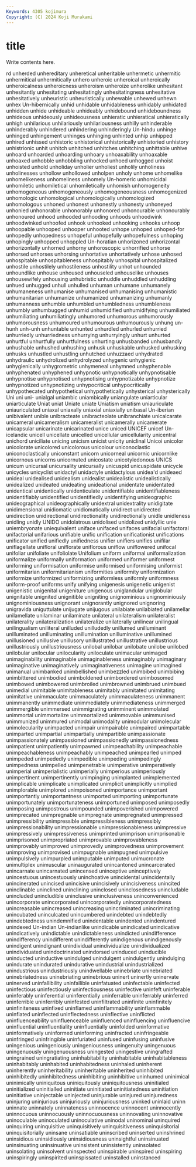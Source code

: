 ```yaml
---
Keywords: 4305 kojimura
Copyright: (C) 2024 Koji Murakami
---
```


# title

Write contents here.



rd unherded unhereditary unheretical unheritable unhermetic unhermitic unhermitical
unhermitically unhero unheroic unheroical unheroically unheroicalness unheroicness unheroism unheroize unherolike
unhesitant unhesitantly unhesitating unhesitatingly unhesitatingness unhesitative unhesitatively unheuristic unheuristically unhewable
unhewed unhewn unhex Un-hibernically unhid unhidable unhidableness unhidably unhidated unhidden
unhide unhideable unhideably unhidebound unhideboundness unhideous unhideously unhideousness unhieratic unhieratical
unhieratically unhigh unhilarious unhilariously unhilariousness unhilly unhinderable unhinderably unhindered unhindering
unhinderingly Un-hindu unhinge unhinged unhingement unhinges unhinging unhinted unhip unhipped
unhired unhissed unhistoric unhistorical unhistorically unhistoried unhistory unhistrionic unhit unhitch
unhitched unhitches unhitching unhittable unhive unhoard unhoarded unhoarding unhoary unhoaxability
unhoaxable unhoaxed unhobble unhobbling unhocked unhoed unhogged unhoist unhoisted unhold
unholiday unholier unholiest unholily unholiness unholinesses unhollow unhollowed unholpen unholy
unhome unhomelike unhomelikeness unhomeliness unhomely Un-homeric unhomicidal unhomiletic unhomiletical unhomiletically
unhomish unhomogeneity unhomogeneous unhomogeneously unhomogeneousness unhomogenized unhomologic unhomological unhomologically unhomologized
unhomologous unhoned unhonest unhonestly unhonesty unhoneyed unhonied unhonorable unhonorably unhonored
unhonourable unhonourably unhonoured unhood unhooded unhooding unhoods unhoodwink unhoodwinked unhoofed
unhook unhooked unhooking unhooks unhoop unhoopable unhooped unhooper unhooted unhope
unhoped unhoped-for unhopedly unhopedness unhopeful unhopefully unhopefulness unhoping unhopingly unhopped
unhoppled Un-horatian unhorizoned unhorizontal unhorizontally unhorned unhorny unhoroscopic unhorrified unhorse
unhorsed unhorses unhorsing unhortative unhortatively unhose unhosed unhospitable unhospitableness unhospitably
unhospital unhospitalized unhostile unhostilely unhostileness unhostility unhot unhounded unhoundlike unhouse
unhoused unhouseled unhouselike unhouses unhousewifely unhousing unhubristic unhuddle unhuddled unhuddling
unhued unhugged unhull unhulled unhuman unhumane unhumanely unhumaneness unhumanise unhumanised
unhumanising unhumanistic unhumanitarian unhumanize unhumanized unhumanizing unhumanly unhumanness unhumble unhumbled
unhumbledness unhumbleness unhumbly unhumbugged unhumid unhumidified unhumidifying unhumiliated unhumiliating unhumiliatingly
unhumored unhumorous unhumorously unhumorousness unhumoured unhumourous unhumourously unhung un-hunh unh-unh
unhuntable unhunted unhurdled unhurled unhurried unhurriedly unhurriedness unhurrying unhurryingly unhurt
unhurted unhurtful unhurtfully unhurtfulness unhurting unhusbanded unhusbandly unhushable unhushed unhushing
unhusk unhuskable unhusked unhusking unhusks unhustled unhustling unhutched unhuzzaed unhydrated
unhydraulic unhydrolized unhydrolyzed unhygenic unhygienic unhygienically unhygrometric unhymeneal unhymned unhyphenable
unhyphenated unhyphened unhypnotic unhypnotically unhypnotisable unhypnotise unhypnotised unhypnotising unhypnotizable unhypnotize
unhypnotized unhypnotizing unhypocritical unhypocritically unhypothecated unhypothetical unhypothetically unhysterical unhysterically Uni
uni uni- unialgal uniambic uniambically uniangulate uniarticular uniarticulate Uniat uniat
Uniate uniate Uniatism uniatism uniauriculate uniauriculated uniaxal uniaxally uniaxial uniaxially
unibasal Un-iberian unibivalent unible unibracteate unibracteolate unibranchiate unicalcarate unicameral unicameralism
unicameralist unicamerally unicamerate unicapsular unicarinate unicarinated unice uniced UNICEF unicef
Un-icelandic unicell unicellate unicelled unicellular unicellularity unicentral unichord uniciliate unicing
unicism unicist unicity uniclinal Unicoi unicolor unicolorate unicolored unicolorous unicolour
uniconoclastic uniconoclastically uniconstant unicorn unicorneal unicornic unicornlike unicornous unicorns unicornuted
unicostate unicotyledonous UNICS unicum unicursal unicursality unicursally unicuspid unicuspidate unicycle
unicycles unicyclist unidactyl unidactyle unidactylous unidea'd unideaed unideal unidealised unidealism
unidealist unidealistic unidealistically unidealized unideated unideating unideational unidentate unidentated unidentical
unidentically unidenticulate unidentifiable unidentifiableness unidentifiably unidentified unidentifiedly unidentifying unideographic unideographical
unideographically unidextral unidextrality unidigitate unidimensional unidiomatic unidiomatically unidirect unidirected unidirection
unidirectional unidirectionality unidirectionally unidle unidleness unidling unidly UNIDO unidolatrous unidolised
unidolized unidyllic unie uniembryonate uniequivalent uniface unifaced unifaces unifacial unifactoral
unifactorial unifarious unifiable unific unification unificationist unifications unificator unified unifiedly
unifiedness unifier unifiers unifies unifilar uniflagellate unifloral uniflorate uniflorous uniflow
uniflowered unifocal unifoliar unifoliate unifoliolate Unifolium uniform uniformal uniformalization uniformalize
uniformally uniformation uniformed uniformer uniformest uniforming uniformisation uniformise uniformised uniformising
uniformist uniformitarian uniformitarianism uniformities uniformity uniformization uniformize uniformized uniformizing uniformless
uniformly uniformness uniform-proof uniforms unify unifying unigenesis unigenetic unigenist unigenistic
unigenital unigeniture unigenous uniglandular uniglobular unignitable unignited unignitible unigniting unignominious
unignominiously unignominiousness unignorant unignorantly unignored unignoring unigravida uniguttulate unijugate unijugous
unilabiate unilabiated unilamellar unilamellate unilaminar unilaminate unilateral unilateralism unilateralist unilaterality
unilateralization unilateralize unilaterally unilinear unilingual unilingualism uniliteral unilluded unilludedly unillumed
unilluminant unilluminated unilluminating unillumination unilluminative unillumined unillusioned unillusive unillusory unillustrated
unillustrative unillustrious unillustriously unillustriousness unilobal unilobar unilobate unilobe unilobed unilobular
unilocular unilocularity uniloculate unimacular unimaged unimaginability unimaginable unimaginableness unimaginably unimaginary
unimaginative unimaginatively unimaginativeness unimagine unimagined unimanual unimbanked unimbellished unimbezzled unimbibed
unimbibing unimbittered unimbodied unimboldened unimbordered unimbosomed unimbowed unimbowered unimbroiled unimbrowned
unimbrued unimbued unimedial unimitable unimitableness unimitably unimitated unimitating unimitative unimmaculate
unimmaculately unimmaculateness unimmanent unimmanently unimmediate unimmediately unimmediateness unimmerged unimmergible unimmersed
unimmigrating unimminent unimmolated unimmortal unimmortalize unimmortalized unimmovable unimmunised unimmunized unimmured
unimodal unimodality unimodular unimolecular unimolecularity unimpacted unimpair unimpairable unimpaired unimpartable
unimparted unimpartial unimpartially unimpartible unimpassionate unimpassionately unimpassioned unimpassionedly unimpassionedness unimpatient
unimpatiently unimpawned unimpeachability unimpeachable unimpeachableness unimpeachably unimpeached unimpearled unimped unimpeded
unimpededly unimpedible unimpeding unimpedingly unimpedness unimpelled unimpenetrable unimperative unimperatively unimperial
unimperialistic unimperially unimperious unimperiously unimpertinent unimpertinently unimpinging unimplanted unimplemented unimplicable
unimplicate unimplicated unimplicit unimplicitly unimplied unimplorable unimplored unimpoisoned unimportance unimportant
unimportantly unimportantness unimported unimporting unimportunate unimportunately unimportunateness unimportuned unimposed unimposedly
unimposing unimpostrous unimpounded unimpoverished unimpowered unimprecated unimpregnable unimpregnate unimpregnated unimpressed
unimpressibility unimpressible unimpressibleness unimpressibly unimpressionability unimpressionable unimpressionableness unimpressive unimpressively unimpressiveness
unimprinted unimprison unimprisonable unimprisoned unimpropriated unimprovable unimprovableness unimprovably unimproved unimprovedly
unimprovedness unimprovement unimproving unimprovised unimpugnable unimpugned unimpulsive unimpulsively unimpurpled unimputable
unimputed unimucronate unimultiplex unimuscular uninaugurated unincantoned unincarcerated unincarnate unincarnated unincensed
uninceptive uninceptively unincestuous unincestuously uninchoative unincidental unincidentally unincinerated unincised unincisive
unincisively unincisiveness unincited uninclinable uninclined uninclining uninclosed uninclosedness unincludable unincluded
unincludible uninclusive uninclusiveness uninconvenienced unincorporate unincorporated unincorporatedly unincorporatedness unincreasable unincreased
unincreasing unincriminated unincriminating unincubated uninculcated unincumbered unindebted unindebtedly unindebtedness unindemnified
unindentable unindented unindentured unindexed Un-indian Un-indianlike unindicable unindicated unindicative unindicatively
unindictable unindictableness unindicted unindifference unindifferency unindifferent unindifferently unindigenous unindigenously unindigent
unindignant unindividual unindividualize unindividualized unindividuated unindoctrinated unindorsed uninduced uninducible uninducted
uninductive unindulged unindulgent unindulgently unindulging unindurate unindurated unindurative unindustrial unindustrialized
unindustrious unindustriously unindwellable uninebriate uninebriated uninebriatedness uninebriating uninebrious uninert uninertly
uninervate uninerved uninfallibility uninfallible uninfatuated uninfectable uninfected uninfectious uninfectiously uninfectiousness
uninfective uninfeft uninferable uninferably uninferential uninferentially uninferrable uninferrably uninferred uninferrible
uninferribly uninfested uninfiltrated uninfinite uninfinitely uninfiniteness uninfixed uninflamed uninflammability uninflammable
uninflated uninflected uninflectedness uninflective uninflicted uninfluenceability uninfluenceable uninfluenced uninfluencing uninfluencive
uninfluential uninfluentiality uninfluentially uninfolded uninformative uninformatively uninformed uninforming uninfracted uninfringeable
uninfringed uninfringible uninfuriated uninfused uninfusing uninfusive uningenious uningeniously uningeniousness uningenuity
uningenuous uningenuously uningenuousness uningested uningestive uningrafted uningrained uningratiating uninhabitability uninhabitable
uninhabitableness uninhabitably uninhabited uninhabitedness uninhaled uninherent uninherently uninheritability uninheritable uninherited
uninhibited uninhibitedly uninhibitedness uninhibiting uninhibitive uninhumed uninimical uninimically uniniquitous uniniquitously
uniniquitousness uninitialed uninitialized uninitialled uninitiate uninitiated uninitiatedness uninitiation uninitiative uninjectable
uninjected uninjurable uninjured uninjuredness uninjuring uninjurious uninjuriously uninjuriousness uninked uninlaid
uninn uninnate uninnately uninnateness uninnocence uninnocent uninnocently uninnocuous uninnocuously uninnocuousness
uninnovating uninnovative uninoculable uninoculated uninoculative uninodal uninominal uninquired uninquiring uninquisitive
uninquisitively uninquisitiveness uninquisitorial uninquisitorially uninsane uninsatiable uninscribed uninserted uninshrined uninsidious
uninsidiously uninsidiousness uninsightful uninsinuated uninsinuating uninsinuative uninsistent uninsistently uninsolated uninsolating
uninsolvent uninspected uninspirable uninspired uninspiring uninspiringly uninspirited uninspissated uninstalled uninstanced
